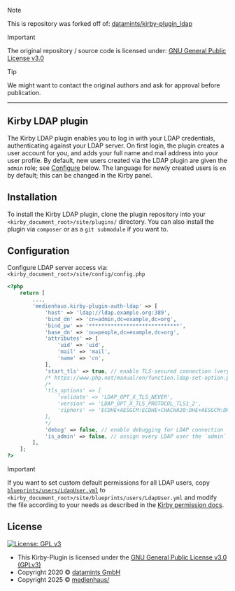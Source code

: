 > [!NOTE]
> This is repository was forked off of: [datamints/kirby-plugin_ldap](https://github.com/datamints/kirby-plugin_ldap)

> [!IMPORTANT]
> The original repository / source code is licensed under: [GNU General Public License v3.0](https://github.com/datamints/kirby-plugin_ldap/blob/master/LICENSE)

> [!TIP]
> We might want to contact the original authors and ask for approval before publication.

---

## Kirby LDAP plugin

The Kirby LDAP plugin enables you to log in with your LDAP credentials, authenticating against your LDAP server. On first login, the plugin creates a user account for you, and adds your full name and mail address into your user profile. By default, new users created via the LDAP plugin are given the `admin` role; see [Configure](#Configure) below. The language for newly created users is `en` by default; this can be changed in the Kirby panel.

## Installation

To install the Kirby LDAP plugin, clone the plugin repository into your `<kirby_document_root>/site/plugins/` directory. You can also install the plugin via `composer` or as a `git submodule` if you want to.

## Configuration

Configure LDAP server access via: `<kirby_document_root>/site/config/config.php`

```php
<?php
    return [
        ...,
        'medienhaus.kirby-plugin-auth-ldap' => [
            'host' => 'ldap://ldap.example.org:389',
            'bind_dn' => 'cn=admin,dc=example,dc=org',
            'bind_pw' => '*****************************',
            'base_dn' => 'ou=people,dc=example,dc=org',
            'attributes' => [
                'uid' => 'uid',
                'mail' => 'mail',
                'name' => 'cn',
            ],
            'start_tls' => true, // enable TLS-secured connection (very much recommended in production)
            /* https://www.php.net/manual/en/function.ldap-set-option.php */
            /*
            'tls_options' => [
                'validate' => 'LDAP_OPT_X_TLS_NEVER',
                'version' => 'LDAP_OPT_X_TLS_PROTOCOL_TLS1_2',
                'ciphers' => 'ECDHE+AESGCM:ECDHE+CHACHA20:DHE+AESGCM:DHE+CHACHA20:ECDH+AESGCM:DH+AESGCM:ECDH+AES:DH+AES:RSA+AESGCM:RSA+AES:!aNULL:!eNULL:!MD5:!DSS',
            ],
            */
            'debug' => false, // enable debugging for LDAP connection
            'is_admin' => false, // assign every LDAP user the `admin` role in Kirby (default: false)
        ],
    ];
?>
```

> [!IMPORTANT]
> If you want to set custom default permissions for all LDAP users, copy [`blueprints/users/LdapUser.yml`](/blueprints/users/LdapUser.yml) to `<kirby_document_root>/site/blueprints/users/LdapUser.yml` and modify the file according to your needs as described in the [Kirby permission docs](https://getkirby.com/docs/guide/users/permissions).

## License

[![License: GPL v3](https://img.shields.io/badge/License-GPLv3-blue.svg)](https://www.gnu.org/licenses/gpl-3.0)

- This Kirby-Plugin is licensed under the [GNU General Public License v3.0 (GPLv3)](https://www.gnu.org/licenses/gpl-3.0)
- Copyright 2020 © <a href="https://www.datamints.com/" target="_blank">datamints GmbH</a>
- Copyright 2025 © <a href="https://medienhaus.dev/" target="_blank">medienhaus/</a>

